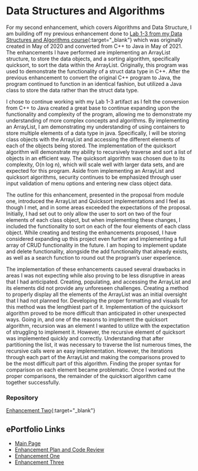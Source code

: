 # Data Structures and Algorithms
 For my second enhancement, which covers Algorithms and Data Structure, I am building off my previous enhancement done to [Lab 1-3 from my Data Structures and Algorithms course](https://github.com/GregMacDev/CS-499-Software-Engineering/blob/main/Lab%201-3.txt){:target="_blank"} which was originally created in May of 2020 and converted from C++ to Java in May of 2021. The enhancements I have performed are implementing an ArrayList structure, to store the data objects, and a sorting algorithm, specifically quicksort, to sort the data within the ArrayList. Originally, this program was used to demonstrate the functionality of a struct data type in C++. After the previous enhancement to convert the original C++ program to Java, the program continued to function in an identical fashion, but utilized a Java class to store the data rather than the struct data type.
  
I chose to continue working with my Lab 1-3 artifact as I felt the conversion from C++ to Java created a great base to continue expanding upon the functionality and complexity of the program, allowing me to demonstrate my understanding of more complex concepts and algorithms. By implementing an ArrayList, I am demonstrating my understanding of using containers to store multiple elements of a data type in java. Specifically, I will be storing class objects with the ArrayList and accessing the different elements of each of the objects being stored. The implementation of the quicksort algorithm will demonstrate my ability to recursively traverse and sort a list of objects in an efficient way. The quicksort algorithm was chosen due to its complexity, O(n log n), which will scale well with larger data sets, and are expected for this program. Aside from implementing an ArrayList and quicksort algorithms, security continues to be emphasized through user input validation of menu options and entering new class object data.
  
The outline for this enhancement, presented in the proposal from module one, introduced the ArrayList and Quicksort implementations and I feel as though I met, and in some areas exceeded the expectations of the proposal. Initially, I had set out to only allow the user to sort on two of the four elements of each class object, but when implementing these changes, I included the functionality to sort on each of the four elements of each class object. While creating and testing the enhancements proposed, I have considered expanding up this project even further and implementing a full array of CRUD functionality in the future. I am hoping to implement update and delete functionality, alongside the add functionality that already exists, as well as a search function to round out the program’s user experience.
  
The implementation of these enhancements caused several drawbacks in areas I was not expecting while also proving to be less disruptive in areas that I had anticipated. Creating, populating, and accessing the ArrayList and its elements did not provide any unforeseen challenges. Creating a method to properly display all the elements of the ArrayList was an initial oversight that I had not planned for. Developing the proper formatting and visuals for this method was the lengthiest part of it. Implementation of the quicksort algorithm proved to be more difficult than anticipated in other unexpected ways. Going in, and one of the reasons to implement the quicksort algorithm, recursion was an element I wanted to utilize with the expectation of struggling to implement it. However, the recursive element of quicksort was implemented quickly and correctly. Understanding that after partitioning the list, it was necessary to traverse the list numerous times, the recursive calls were an easy implementation. However, the iterations through each part of the ArrayList and making the comparisons proved to be the most difficult part of this algorithm. Finding the proper syntax for comparison on each element became problematic. Once I worked out the proper comparisons, the remainder of the quicksort algorithm came together successfully.

### Repository
[Enhancement Two](https://github.com/GregMacDev/CS-499-AlgorithmsAndDataStructures/tree/main/CapstoneEnhancementTwo){:target="_blank"}

## ePortfolio Links
- [Main Page](https://GregMacDev.github.io/index.html)
- [Enhancement Plan and Code Review](https://gregmacdev.github.io/enhancement%20plan%20code%20review.html)
- [Enhancement One](https://gregmacdev.github.io/enhancementOne.html)
- [Enhancement Three](https://gregmacdev.github.io/enhancementThree.html)
